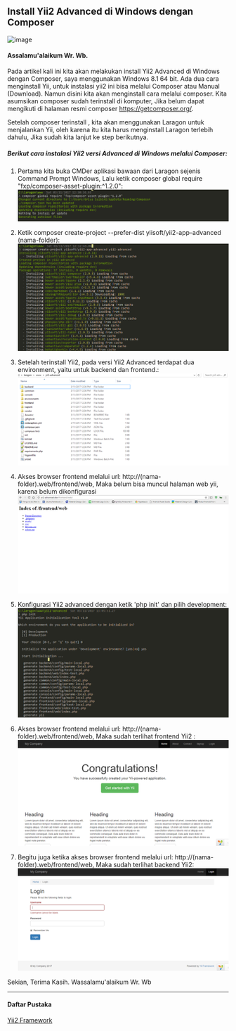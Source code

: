 ## Install Yii2 Advanced di Windows dengan Composer

![image](https://2.bp.blogspot.com/-caWN1sa63tM/WMKcAre2XAI/AAAAAAAABeE/IPEavKyUP3wR0mR2dJeyz0YEvGaGX-_VQCLcB/s640/yii-banner.jpg?raw=true "Logo Yii")

#### Assalamu'alaikum Wr. Wb.

Pada artikel kali ini kita akan melakukan install Yii2 Advanced di Windows dengan Composer, saya menggunakan Windows 8.1 64 bit. Ada dua cara menginstall Yii, untuk instalasi yii2 ini bisa melalui Composer atau Manual (Download). Namun disini kita akan menginstall cara melalui composer. Kita asumsikan composer sudah terinstall di komputer, Jika belum dapat mengikuti di halaman resmi composer https://getcomposer.org/.

Setelah composer terinstall , kita akan menggunakan Laragon untuk menjalankan Yii, oleh karena itu kita harus menginstall Laragon terlebih dahulu, Jika sudah kita lanjut ke step berikutnya.

##### Berikut cara instalasi Yii2 versi Advanced di Windows melalui Composer:

1. Pertama kita buka CMDer aplikasi bawaan dari Laragon sejenis Command Prompt Windows, Lalu ketik composer global require "fxp/composer-asset-plugin:^1.2.0": 
![alt text](https://github.com/dhimasanb/dhimasanb.github.io/blob/master/resources/web-lanjutan-prak2/1.PNG?raw=true "Composer Require")


2. Ketik composer create-project --prefer-dist yiisoft/yii2-app-advanced (nama-folder): 
![alt text](https://github.com/dhimasanb/dhimasanb.github.io/blob/master/resources/web-lanjutan-prak2/2.PNG?raw=true "Composer Create Project")

3. Setelah terinstall Yii2, pada versi Yii2 Advanced terdapat dua environment, yaitu untuk backend dan frontend.: 
![alt text](https://github.com/dhimasanb/dhimasanb.github.io/blob/master/resources/web-lanjutan-prak2/3.PNG?raw=true "Folder Install")

4. Akses browser frontend melalui url: http://(nama-folder).web/frontend/web, Maka belum bisa muncul halaman web yii, karena belum dikonfigurasi 
![alt text](https://github.com/dhimasanb/dhimasanb.github.io/blob/master/resources/web-lanjutan-prak2/4.PNG?raw=true "Akses sebelum Konfigurasi")

5. Konfigurasi Yii2 advanced dengan ketik 'php init' dan pilih development: 
![alt text](https://github.com/dhimasanb/dhimasanb.github.io/blob/master/resources/web-lanjutan-prak2/5.PNG?raw=true "Composer Require")

6. Akses browser frontend melalui url: http://(nama-folder).web/frontend/web, Maka sudah terlihat frontend Yii2 : 
![alt text](https://github.com/dhimasanb/dhimasanb.github.io/blob/master/resources/web-lanjutan-prak2/6.PNG?raw=true "Composer Require")

7. Begitu juga ketika akses browser frontend melalui url: http://(nama-folder).web/frontend/web, Maka sudah terlihat backend Yii2: 
![alt text](https://github.com/dhimasanb/dhimasanb.github.io/blob/master/resources/web-lanjutan-prak2/7.PNG?raw=true "Composer Require")

Sekian, Terima Kasih.
Wassalamu'alaikum Wr. Wb

<hr>

#### Daftar Pustaka

[Yii2 Framework](http://www.yiiframework.com/doc-2.0/guide-start-installation.html/ "Permalink to Pemakaian Git sehari-hari · Living life and Make it Better")
